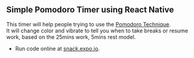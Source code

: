 ## Simple Pomodoro Timer using React Native

This timer will help people trying to use the [Pomodoro Technique](https://en.wikipedia.org/wiki/Pomodoro_Technique).   
It will change color and vibrate to tell you when to take breaks or resume work, based on the 25mins work, 5mins rest model.   

- Run code online at [snack.expo.io](https://snack.expo.io/).  
